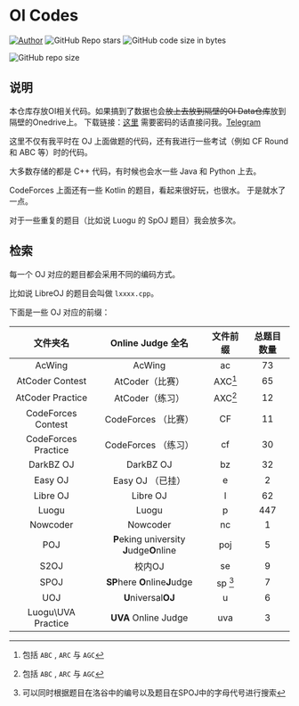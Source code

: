 # OI Codes

[![Author](https://img.shields.io/badge/Author-KaiserWilheim-b68469.svg?style=for-the-badge)](https://kaiserwilheim.github.io) ![GitHub Repo stars](https://img.shields.io/github/stars/kaiserwilheim/OIcodes?style=for-the-badge) ![GitHub code size in bytes](https://img.shields.io/github/languages/code-size/kaiserwilheim/OIcodes?color=red&style=for-the-badge)

![GitHub repo size](https://img.shields.io/github/repo-size/kaiserwilheim/OIcodes?style=for-the-badge)

## 说明

本仓库存放OI相关代码。如果搞到了数据也会~~放上去放到隔壁的OI Data仓库~~放到隔壁的Onedrive上。
下载链接：[这里](https://yiniruohong-my.sharepoint.com/:f:/g/personal/kaiserwilheim_yiniruohong_onmicrosoft_com/Ev8j8WViBtdBoS8xLRd8pBMBPaAu-GhYFAc240jtOlLB0A?e=BHmTTY)
需要密码的话直接问我。[Telegram](https://t.me/KaiserWilheim)

这里不仅有我平时在 OJ 上面做题的代码，还有我进行一些考试（例如 CF Round 和 ABC 等）时的代码。

大多数存储的都是 C++ 代码，有时候也会水一些 Java 和 Python 上去。

CodeForces 上面还有一些 Kotlin 的题目，看起来很好玩，也很水。
于是就水了一点。

对于一些重复的题目（比如说 Luogu 的 SpOJ 题目）我会放多次。

## 检索

每一个 OJ 对应的题目都会采用不同的编码方式。

比如说 LibreOJ 的题目会叫做 `lxxxx.cpp`。

下面是一些 OJ 对应的前缀：

| 文件夹名 | Online Judge 全名 | 文件前缀 | 总题目数量 |
|:-------:|:----------------:|:-------:|:--------:|
| AcWing | AcWing | ac | 73 |
| AtCoder Contest | AtCoder（比赛） | AXC[^1] | 65 |
| AtCoder Practice | AtCoder（练习） | AXC[^1] | 12 |
| CodeForces Contest | CodeForces （比赛） | CF | 11 |
| CodeForces Practice | CodeForces （练习） | cf | 30 |
| DarkBZ OJ | DarkBZ OJ | bz | 32 |
| Easy OJ | Easy OJ （已挂） | e | 2 |
| Libre OJ | Libre OJ | l | 62 |
| Luogu | Luogu | p | 447 |
| Nowcoder | Nowcoder | nc | 1 |
| POJ | **P**eking university **J**udge**O**nline | poj | 5 |
| S2OJ | 校内OJ | se | 9 |
| SPOJ | **SP**here **O**nline**J**udge | sp [^2] | 7 |
| UOJ | **U**niversal**OJ** | u | 6 |
| Luogu\UVA Practice | **UVA** Online Judge | uva | 3 |

[^1]: 包括 `ABC` , `ARC` 与 `AGC`
[^2]: 可以同时根据题目在洛谷中的编号以及题目在SPOJ中的字母代号进行搜索



